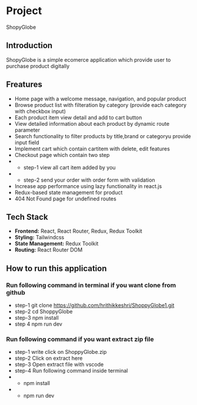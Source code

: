 # Project
  ShopyGlobe

## Introduction
  ShopyGlobe is a simple ecomerce application which provide user to purchase product digitally

## Freatures

- Home page with a welcome message, navigation, and popular product
- Browse product list with filteration by category (provide each category with checkbox input)
- Each product item view detail and add to cart button
- View detailed information about each product by dynamic route parameter
- Search  functionality to filter products by title,brand or categoryu provide input field
- Implement cart which contain cartitem with delete, edit features
- Checkout page which contain two step 
- - step-1 view all cart item added by you
- - step-2 send your order with order form with validation 
- Increase  app performance  using lazy functionality in react.js
- Redux-based state management for product
- 404 Not Found page for undefined routes
  

## Tech Stack

- **Frontend:** React, React Router, Redux, Redux Toolkit
- **Styling:** Tailwindcss
- **State Management:** Redux Toolkit
- **Routing:** React Router DOM

## How to run this application

### Run following command in terminal if you want clone from github
- step-1 git clone https://github.com/hrithikkeshri/ShoppyGlobe1.git
- step-2 cd ShoppyGlobe
- step-3 npm install
- step 4 npm run dev

### Run following command if you want extract zip file
- step-1 write click on ShoppyGlobe.zip 
- step-2 Click on extract here 
- step-3 Open extract file with vscode 
- step-4 Run following command inside terminal
- - npm install
- - npm run dev


